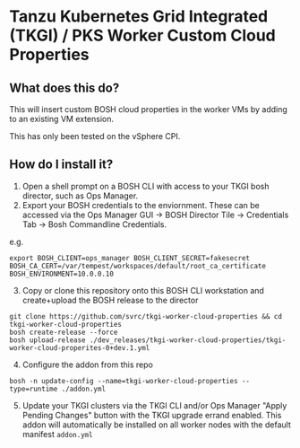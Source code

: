 # Tanzu Kubernetes Grid Integrated (TKGI) / PKS Worker Custom Cloud Properties

## What does this do?

This will insert custom BOSH cloud properties in the worker VMs by adding to an existing VM extension.

This has only been tested on the vSphere CPI.

## How do I install it?

1. Open a shell prompt on a BOSH CLI with access to your TKGI bosh director, such as Ops Manager.
2. Export your BOSH credentials to the enviornment.  These can be accessed via the Ops Manager GUI -> BOSH Director Tile -> Credentials Tab -> Bosh Commandline Credentials.    

e.g.
```
export BOSH_CLIENT=ops_manager BOSH_CLIENT_SECRET=fakesecret BOSH_CA_CERT=/var/tempest/workspaces/default/root_ca_certificate  BOSH_ENVIRONMENT=10.0.0.10
```
3. Copy or clone this repository onto this BOSH CLI workstation and create+upload the BOSH release to the director

```
git clone https://github.com/svrc/tkgi-worker-cloud-properties && cd tkgi-worker-cloud-properties
bosh create-release --force
bosh upload-release ./dev_releases/tkgi-worker-cloud-properties/tkgi-worker-cloud-properites-0+dev.1.yml 

```
4. Configure the addon from this repo
```
bosh -n update-config --name=tkgi-worker-cloud-properties --type=runtime ./addon.yml
```
5. Update your TKGI clusters via the TKGI CLI and/or Ops Manager "Apply Pending Changes" button with the TKGI upgrade errand enabled.  This addon will automatically be installed on all worker nodes with the default manifest `addon.yml`



